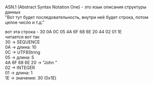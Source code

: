 ASN.1 (Abstract Syntax Notation One) - это язык описания структуры данных  
"Вот тут будет последовательность, внутри неё будет строка, потом целое число и т.д."  
  
вот эта строка - 30 0A 0C 05 4A 6F 68 6E 20 44 02 01 1E  
читается вот так  
30                                                          → SEQUENCE  
	0A                                                 → длина: 10    
		0C                                        → UTF8String      
			05                                → длина: 5        
				4A 6F 68 6E 20 → "John "    
		 02                                        → INTEGER      
			01                                 → длина: 1        
				1E                        → значение: 30 (0x1E)